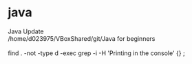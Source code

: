# java
Java Update\
/home/d023975/VBoxShared/git/Java for beginners\
\
find . -not -type d -exec grep -i -H 'Printing in the console' {} \;
